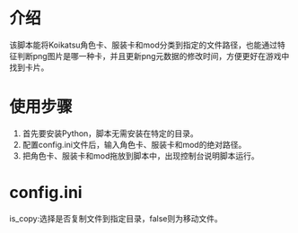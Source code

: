 # 介绍

该脚本能将Koikatsu角色卡、服装卡和mod分类到指定的文件路径，也能通过特征判断png图片是哪一种卡，并且更新png元数据的修改时间，方便更好在游戏中找到卡片。

# 使用步骤

1. 首先要安装Python，脚本无需安装在特定的目录。
2. 配置config.ini文件后，输入角色卡、服装卡和mod的绝对路径。
3. 把角色卡、服装卡和mod拖放到脚本中，出现控制台说明脚本运行。

# config.ini

is_copy:选择是否复制文件到指定目录，false则为移动文件。

